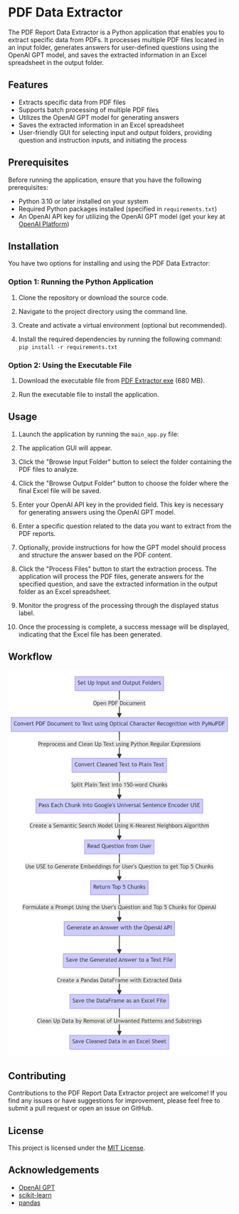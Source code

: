 # PDF Data Extractor

The PDF Report Data Extractor is a Python application that enables you to extract specific data from PDFs. It processes multiple PDF files located in an input folder, generates answers for user-defined questions using the OpenAI GPT model, and saves the extracted information in an Excel spreadsheet in the output folder.

## Features

- Extracts specific data from PDF files
- Supports batch processing of multiple PDF files
- Utilizes the OpenAI GPT model for generating answers
- Saves the extracted information in an Excel spreadsheet
- User-friendly GUI for selecting input and output folders, providing question and instruction inputs, and initiating the process

## Prerequisites

Before running the application, ensure that you have the following prerequisites:

- Python 3.10 or later installed on your system
- Required Python packages installed (specified in `requirements.txt`)
- An OpenAI API key for utilizing the OpenAI GPT model (get your key at [OpenAI Platform](https://platform.openai.com/account/api-keys))

## Installation

You have two options for installing and using the PDF Data Extractor:

### Option 1: Running the Python Application

1. Clone the repository or download the source code.

2. Navigate to the project directory using the command line.

3. Create and activate a virtual environment (optional but recommended).

4. Install the required dependencies by running the following command: `pip install -r requirements.txt`

### Option 2: Using the Executable File

1. Download the executable file from [PDF Extractor.exe](https://rebrand.ly/5sxu4rn) (680 MB).

2. Run the executable file to install the application.

## Usage

1. Launch the application by running the `main_app.py` file:

2. The application GUI will appear.

3. Click the "Browse Input Folder" button to select the folder containing the PDF files to analyze.

4. Click the "Browse Output Folder" button to choose the folder where the final Excel file will be saved.

5. Enter your OpenAI API key in the provided field. This key is necessary for generating answers using the OpenAI GPT model.

6. Enter a specific question related to the data you want to extract from the PDF reports.

7. Optionally, provide instructions for how the GPT model should process and structure the answer based on the PDF content.

8. Click the "Process Files" button to start the extraction process. The application will process the PDF files, generate answers for the specified question, and save the extracted information in the output folder as an Excel spreadsheet.

9. Monitor the progress of the processing through the displayed status label.

10. Once the processing is complete, a success message will be displayed, indicating that the Excel file has been generated.

## Workflow
<img src="screenshots/Flowchart.png" width="500">

## Contributing

Contributions to the PDF Report Data Extractor project are welcome! If you find any issues or have suggestions for improvement, please feel free to submit a pull request or open an issue on GitHub.

## License

This project is licensed under the [MIT License](LICENSE).

## Acknowledgements

- [OpenAI GPT](https://platform.openai.com/models/chatgpt)
- [scikit-learn](https://scikit-learn.org/)
- [pandas](https://pandas.pydata.org/)



